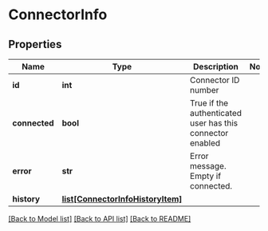 # ConnectorInfo

## Properties
Name | Type | Description | Notes
------------ | ------------- | ------------- | -------------
**id** | **int** | Connector ID number | 
**connected** | **bool** | True if the authenticated user has this connector enabled | 
**error** | **str** | Error message. Empty if connected. | 
**history** | [**list[ConnectorInfoHistoryItem]**](ConnectorInfoHistoryItem.md) |  | 

[[Back to Model list]](../README.md#documentation-for-models) [[Back to API list]](../README.md#documentation-for-api-endpoints) [[Back to README]](../README.md)


